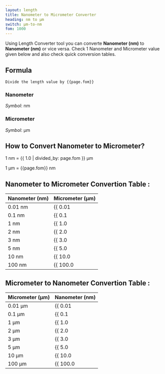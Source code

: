```yaml
---
layout: length
title: Nanometer to Micrometer Converter
heading: nm to μm
switch: μm-to-nm
fom: 1000
---
```


Using Length Converter tool you can converte **Nanometer (nm)** to **Nanometer (nm)** or vice versa. Check 1 Nanometer and Micrometer value given below and also check quick conversion tables.

## Formula
`Divide the length value by {{page.fom}}`

### Nanometer
*Symbol*: nm

### Micrometer
*Symbol*: μm

## How to Convert Nanometer to Micrometer?
1 nm = {{ 1.0 | divided_by: page.fom }} μm

1 μm = {{page.fom}} nm

## Nanometer to Micrometer Convertion Table :

| Nanometer (nm) | Micrometer (μm) |
| ---- | ---- |
| 0.01 nm | {{ 0.01 | divided_by: page.fom | round: 12 }} μm |
| 0.1 nm | {{ 0.1 | divided_by: page.fom | round: 12 }} μm |
| 1 nm | {{ 1.0 | divided_by: page.fom | round: 12 }} μm |
| 2 nm | {{ 2.0 | divided_by: page.fom | round: 12 }} μm |
| 3 nm | {{ 3.0 | divided_by: page.fom | round: 12 }} μm |
| 5 nm | {{ 5.0 | divided_by: page.fom | round: 12 }} μm |
| 10 nm | {{ 10.0 | divided_by: page.fom | round: 12 }} μm |
| 100 nm | {{ 100.0 | divided_by: page.fom | round: 12 }} μm |

## Micrometer to Nanometer Convertion Table :

| Micrometer (μm) | Nanometer (nm) |
| ---- | ---- |
| 0.01 μm | {{ 0.01 | times: page.fom | round: 12 }} nm |
| 0.1 μm | {{ 0.1 | times: page.fom | round: 12 }} nm |
| 1 μm | {{ 1.0 | times: page.fom | round: 12 }} nm |
| 2 μm | {{ 2.0 | times: page.fom | round: 12 }} nm |
| 3 μm | {{ 3.0 | times: page.fom | round: 12 }} nm |
| 5 μm | {{ 5.0 | times: page.fom | round: 12 }} nm |
| 10 μm | {{ 10.0 | times: page.fom | round: 12 }} nm |
| 100 μm | {{ 100.0 | times: page.fom | round: 12 }} nm |

<script>
selectInput[0].selected = true
selectOutput[1].selected = true
</script>
